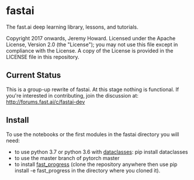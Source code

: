 # fastai

The fast.ai deep learning library, lessons, and tutorials.

Copyright 2017 onwards, Jeremy Howard. Licensed under the Apache License, Version 2.0 (the "License"); you may not use this file except in compliance with the License. A copy of the License is provided in the LICENSE file in this repository.

## Current Status

This is a group-up rewrite of fastai. At this stage nothing is functional. If you're interested in contributing, join the discussion at: http://forums.fast.ai/c/fastai-dev

## Install

To use the notebooks or the first modules in the fastai directory you will need:
- to use python 3.7 or python 3.6 with [dataclasses](https://github.com/ericvsmith/dataclasses): pip install dataclasses
- to use the master branch of pytorch master
- to install [fast_progress](https://github.com/fastai/fast_progress) (clone the repository anywhere then use pip install -e fast_progress in the directory where you cloned it).
